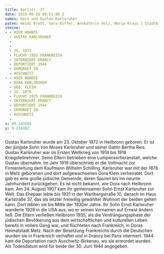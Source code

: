 ```yaml
---
title: Karlstr. 37
date: 2019-06-26 09:51:00 Z
names: Dora und Gustav Karlsruher
paten: Heidi Brett, Sara Küffer, Annkathrin Volz, Maria Kraus | Stadtbibliothek Heilbronn
steine:
- - HIER WOHNTE
  - GUSTAV KARLSRUHER
  - 
  - 
  - JG. 1872
  - FLUCHT 1935 FRANKREICH
  - INTERNIERT DRANCY
  - DEPORTIERT 1944
  - ERMORDET IN
  - AUSCHWITZ
- - HIER WOHNTE
  - DORA KARLSRUHER
  - GEB. KLEIN
  - JG. 1878
  - FLUCHT 1935 FRANKREICH
  - INTERNIERT DRANCY
  - DEPORTIERT 1944
  - ERMORDET IN
  - AUSCHWITZ
  - 
x: 49.143101
y: 9.224382
---
```


Gustav Karlsruher wurde am 23. Oktober 1872 in Heilbronn geboren. Er ist der jüngste Sohn von Moses Karlsruher und seiner Gattin Bertha Reis. Gustav Karlsruher war im Ersten Weltkrieg von 1914 bis 1918 Kriegsteilnehmer. 
Seine Eltern betrieben eine Lumpensortieranstalt, welche Gustav übernahm. Im Jahr 1919 überschrieb er die Vollmacht zur Firmenleitung dem Kaufmann Wilhelm Schilling. 
Karlsruher war mit der 1878 in Metz geborenen und dort aufgewachsenen Dora Klein verheiratet. Dort gab es eine große jüdische Gemeinde, deren Spuren bis ins neunte Jahrhundert zurückgehen. Es ist nicht bekannt, wie Dora nach Heilbronn kam.
Am 24. August 1907 kam ihr gemeinsamer Sohn Ernst Karlsruher zur Welt. Das Ehepaar lebte bis 1931 in der Wartbergstraße 10, danach im Haus Karlstraße 37, das als letzter freiwillig gewählter Wohnort der beiden gelten kann. Dort lebten sie bis Mitte der 1930er Jahre.
Ihr Sohn Ernst Karlsruher wanderte 1928 in die USA aus, wo er seinen Vornamen auf Ernest ändern ließ. Die Eltern verließen Heilbronn 1935, als die Verdrängungsphase der jüdischen Bevölkerung aus dem wirtschaftlichen und kulturellen Leben bereits in vollem Gang war, und flüchteten nach Frankreich, in Doras Heimatstadt Metz.
Nach der Besetzung Frankreichs durch die Deutschen wurden sie in Frankreich verhaftet und in Drancy bei Paris interniert. 1944 kam die Deportation nach Auschwitz-Birkenau, wo sie ermordet wurden. Als Todesdatum wird für beide der 30. Juni 1944 angegeben.
